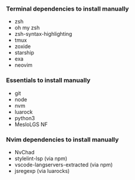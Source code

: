 ### Terminal dependencies to install manually
- zsh
- oh my zsh
- zsh-syntax-highlighting
- tmux
- zoxide
- starship
- exa
- neovim

### Essentials to install manually
- git
- node
- nvm
- luarock
- python3
- MesloLGS NF

### Nvim dependencies to install manually
- NvChad
- stylelint-lsp (via npm)
- vscode-langservers-extracted (via npm)
- jsregexp (via luarocks)
